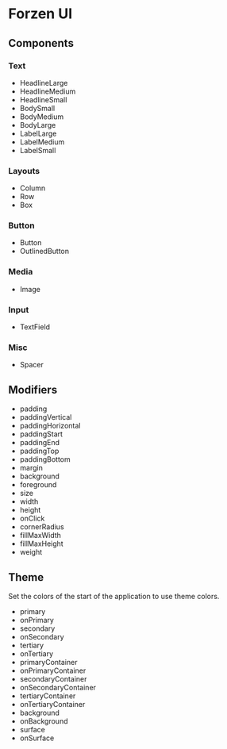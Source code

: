 # Forzen UI

## Components

### Text

- HeadlineLarge
- HeadlineMedium
- HeadlineSmall
- BodySmall
- BodyMedium
- BodyLarge
- LabelLarge
- LabelMedium
- LabelSmall

### Layouts

- Column
- Row
- Box

### Button

- Button
- OutlinedButton

### Media

- Image

### Input

- TextField

### Misc

- Spacer

## Modifiers

- padding
- paddingVertical
- paddingHorizontal
- paddingStart
- paddingEnd
- paddingTop
- paddingBottom
- margin
- background
- foreground
- size
- width
- height
- onClick
- cornerRadius
- fillMaxWidth
- fillMaxHeight
- weight

## Theme

Set the colors of the start of the application to use theme colors.

- primary
- onPrimary
- secondary
- onSecondary
- tertiary
- onTertiary
- primaryContainer
- onPrimaryContainer
- secondaryContainer
- onSecondaryContainer
- tertiaryContainer
- onTertiaryContainer
- background
- onBackground
- surface
- onSurface
